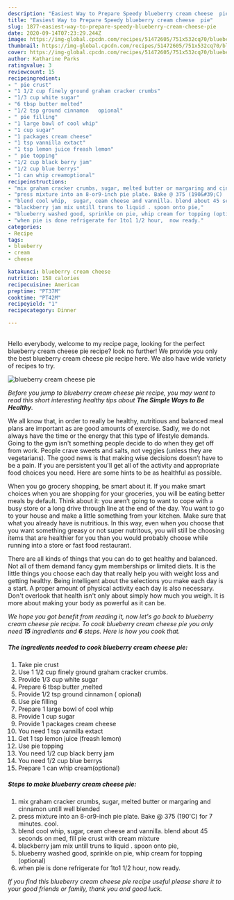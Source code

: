 ```yaml
---
description: "Easiest Way to Prepare Speedy blueberry cream cheese  pie"
title: "Easiest Way to Prepare Speedy blueberry cream cheese  pie"
slug: 1877-easiest-way-to-prepare-speedy-blueberry-cream-cheese-pie
date: 2020-09-14T07:23:29.244Z
image: https://img-global.cpcdn.com/recipes/51472605/751x532cq70/blueberry-cream-cheese-pie-recipe-main-photo.jpg
thumbnail: https://img-global.cpcdn.com/recipes/51472605/751x532cq70/blueberry-cream-cheese-pie-recipe-main-photo.jpg
cover: https://img-global.cpcdn.com/recipes/51472605/751x532cq70/blueberry-cream-cheese-pie-recipe-main-photo.jpg
author: Katharine Parks
ratingvalue: 3
reviewcount: 15
recipeingredient:
- " pie crust"
- "1 1/2 cup finely ground graham cracker crumbs"
- "1/3 cup white sugar"
- "6 tbsp butter melted"
- "1/2 tsp ground cinnamon   opional"
- " pie filling"
- "1 large bowl of cool whip"
- "1 cup sugar"
- "1 packages cream cheese"
- "1 tsp vannilla extact"
- "1 tsp lemon juice freash lemon"
- " pie topping"
- "1/2 cup black berry jam"
- "1/2 cup blue berrys"
- "1 can whip creamoptional"
recipeinstructions:
- "mix graham cracker crumbs, sugar, melted butter or margaring and cinnamon untill well blended"
- "press mixture into an 8-or9-inch pie plate. Bake @ 375 (190&#39;C)  for 7 minutes. cool."
- "blend cool whip,  sugar, ceam cheese and vannilla. blend about 45 seconds on med, fill pie crust with cream mixture"
- "blackberry jam mix untill truns to liquid . spoon onto pie,"
- "blueberry washed good, sprinkle on pie, whip cream for topping (optional)"
- "when pie is done refrigerate for 1to1 1/2 hour,  now ready."
categories:
- Recipe
tags:
- blueberry
- cream
- cheese

katakunci: blueberry cream cheese 
nutrition: 158 calories
recipecuisine: American
preptime: "PT37M"
cooktime: "PT42M"
recipeyield: "1"
recipecategory: Dinner

---
```

<br>
Hello everybody, welcome to my recipe page, looking for the perfect blueberry cream cheese  pie recipe? look no further! We provide you only the best blueberry cream cheese  pie recipe here. We also have wide variety of recipes to try.
<br>


![blueberry cream cheese  pie](https://img-global.cpcdn.com/recipes/51472605/751x532cq70/blueberry-cream-cheese-pie-recipe-main-photo.jpg)

<i>Before you jump to blueberry cream cheese  pie recipe, you may want to read this short interesting healthy tips about <strong>The Simple Ways to Be Healthy</strong>.</i>

We all know that, in order to really be healthy, nutritious and balanced meal plans are important as are good amounts of exercise. Sadly, we do not always have the time or the energy that this type of lifestyle demands. Going to the gym isn't something people decide to do when they get off from work. People crave sweets and salts, not veggies (unless they are vegetarians). The good news is that making wise decisions doesn’t have to be a pain. If you are persistent you'll get all of the activity and appropriate food choices you need. Here are some hints to be as healthful as possible.

When you go grocery shopping, be smart about it. If you make smart choices when you are shopping for your groceries, you will be eating better meals by default. Think about it: you aren’t going to want to cope with a busy store or a long drive through line at the end of the day. You want to go to your house and make a little something from your kitchen. Make sure that what you already have is nutritious. In this way, even when you choose that you want something greasy or not super nutritous, you will still be choosing items that are healthier for you than you would probably choose while running into a store or fast food restaurant.

There are all kinds of things that you can do to get healthy and balanced. Not all of them demand fancy gym memberships or limited diets. It is the little things you choose each day that really help you with weight loss and getting healthy. Being intelligent about the selections you make each day is a start. A proper amount of physical activity each day is also necessary. Don't overlook that health isn't only about simply how much you weigh. It is more about making your body as powerful as it can be. 


<i>We hope you got benefit from reading it, now let's go back to blueberry cream cheese  pie recipe. To cook blueberry cream cheese  pie you only need <strong>15</strong> ingredients and <strong>6</strong> steps. Here is how you cook that.
</i>

##### The ingredients needed to cook blueberry cream cheese  pie:

1. Take  pie crust
1. Use 1 1/2 cup finely ground graham cracker crumbs.
1. Provide 1/3 cup white sugar
1. Prepare 6 tbsp butter ,melted
1. Provide 1/2 tsp ground cinnamon  ( opional)
1. Use  pie filling
1. Prepare 1 large bowl of cool whip
1. Provide 1 cup sugar
1. Provide 1 packages cream cheese
1. You need 1 tsp vannilla extact
1. Get 1 tsp lemon juice (freash lemon)
1. Use  pie topping
1. You need 1/2 cup black berry jam
1. You need 1/2 cup blue berrys
1. Prepare 1 can whip cream(optional)


##### Steps to make blueberry cream cheese  pie:

1. mix graham cracker crumbs, sugar, melted butter or margaring and cinnamon untill well blended
1. press mixture into an 8-or9-inch pie plate. Bake @ 375 (190&#39;C)  for 7 minutes. cool.
1. blend cool whip,  sugar, ceam cheese and vannilla. blend about 45 seconds on med, fill pie crust with cream mixture
1. blackberry jam mix untill truns to liquid . spoon onto pie,
1. blueberry washed good, sprinkle on pie, whip cream for topping (optional)
1. when pie is done refrigerate for 1to1 1/2 hour,  now ready.


<i>If you find this blueberry cream cheese  pie recipe useful please share it to your good friends or family, thank you and good luck.</i>
